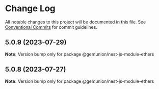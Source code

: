 # Change Log

All notable changes to this project will be documented in this file.
See [Conventional Commits](https://conventionalcommits.org) for commit guidelines.

## 5.0.9 (2023-07-29)

**Note:** Version bump only for package @gemunion/nest-js-module-ethers





## 5.0.8 (2023-07-27)

**Note:** Version bump only for package @gemunion/nest-js-module-ethers
